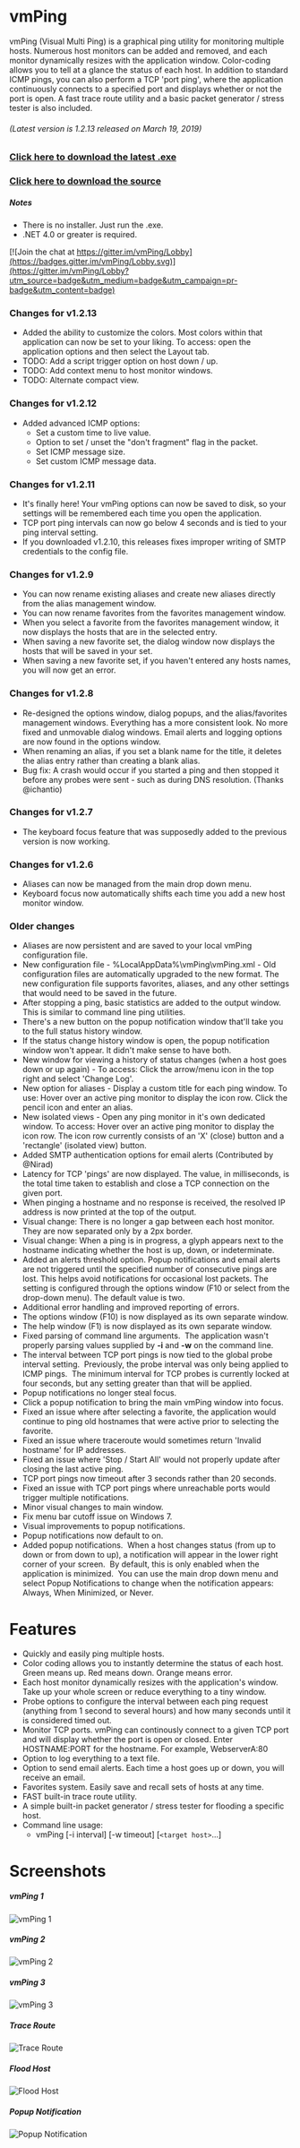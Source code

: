 vmPing
============

vmPing (Visual Multi Ping) is a graphical ping utility for monitoring multiple hosts.  Numerous host monitors can be added and removed, and each monitor dynamically resizes with the application window.  Color-coding allows you to tell at a glance the status of each host.  In addition to standard ICMP pings, you can also perform a TCP 'port ping', where the application continuously connects to a specified port and displays whether or not the port is open.  A fast trace route utility and a basic packet generator / stress tester is also included.

###### (Latest version is 1.2.13 released on March 19, 2019)
### [Click here to download the latest .exe](https://github.com/R-Smith/vmPing/releases/download/v1.2.13/vmPing.exe)
### [Click here to download the source](https://github.com/R-Smith/vmPing/archive/master.zip)

##### Notes
* There is no installer.  Just run the .exe.
* .NET 4.0 or greater is required.

[![Join the chat at https://gitter.im/vmPing/Lobby](https://badges.gitter.im/vmPing/Lobby.svg)](https://gitter.im/vmPing/Lobby?utm_source=badge&utm_medium=badge&utm_campaign=pr-badge&utm_content=badge)


### Changes for v1.2.13
* Added the ability to customize the colors.  Most colors within that application can now be set to your liking.  To access: open the application options and then select the Layout tab.
* TODO: Add a script trigger option on host down / up.
* TODO: Add context menu to host monitor windows.
* TODO: Alternate compact view.


### Changes for v1.2.12
* Added advanced ICMP options:
  * Set a custom time to live value.
  * Option to set / unset the "don't fragment" flag in the packet.
  * Set ICMP message size.
  * Set custom ICMP message data.


### Changes for v1.2.11
* It's finally here!  Your vmPing options can now be saved to disk, so your settings will be remembered each time you open the application.
* TCP port ping intervals can now go below 4 seconds and is tied to your ping interval setting.
* If you downloaded v1.2.10, this releases fixes improper writing of SMTP credentials to the config file.


### Changes for v1.2.9
* You can now rename existing aliases and create new aliases directly from the alias management window.
* You can now rename favorites from the favorites management window.
* When you select a favorite from the favorites management window, it now displays the hosts that are in the selected entry.
* When saving a new favorite set, the dialog window now displays the hosts that will be saved in your set.
* When saving a new favorite set, if you haven't entered any hosts names, you will now get an error.


### Changes for v1.2.8
* Re-designed the options window, dialog popups, and the alias/favorites management windows.  Everything has a more consistent look.  No more fixed and unmovable dialog windows.  Email alerts and logging options are now found in the options window.
* When renaming an alias, if you set a blank name for the title, it deletes the alias entry rather than creating a blank alias.
* Bug fix: A crash would occur if you started a ping and then stopped it before any probes were sent - such as during DNS resolution. (Thanks @ichantio)


### Changes for v1.2.7
* The keyboard focus feature that was supposedly added to the previous version is now working.


### Changes for v1.2.6
* Aliases can now be managed from the main drop down menu.
* Keyboard focus now automatically shifts each time you add a new host monitor window.


### Older changes
* Aliases are now persistent and are saved to your local vmPing configuration file.
* New configuration file - %LocalAppData%\vmPing\vmPing.xml - Old configuration files are automatically upgraded to the new format.  The new configuration file supports favorites, aliases, and any other settings that would need to be saved in the future.
* After stopping a ping, basic statistics are added to the output window.  This is similar to command line ping utilities.
* There's a new button on the popup notification window that'll take you to the full status history window.
* If the status change history window is open, the popup notification window won't appear.  It didn't make sense to have both.
* New window for viewing a history of status changes (when a host goes down or up again) - To access: Click the arrow/menu icon in the top right and select 'Change Log'.
* New option for aliases - Display a custom title for each ping window.  To use: Hover over an active ping monitor to display the icon row.  Click the pencil icon and enter an alias.
* New isolated views - Open any ping monitor in it's own dedicated window.  To access: Hover over an active ping monitor to display the icon row.  The icon row currently consists of an 'X' (close) button and a 'rectangle' (isolated view) button.
* Added SMTP authentication options for email alerts (Contributed by @Nirad)
* Latency for TCP 'pings' are now displayed.  The value, in milliseconds, is the total time taken to establish and close a TCP connection on the given port.
* When pinging a hostname and no response is received, the resolved IP address is now printed at the top of the output.
* Visual change: There is no longer a gap between each host monitor.  They are now separated only by a 2px border.
* Visual change: When a ping is in progress, a glyph appears next to the hostname indicating whether the host is up, down, or indeterminate.
* Added an alerts threshold option.  Popup notifications and email alerts are not triggered until the specified number of consecutive pings are lost.  This helps avoid notifications for occasional lost packets.  The setting is configured through the options window (F10 or select from the drop-down menu).  The default value is two.
* Additional error handling and improved reporting of errors.
* The options window (F10) is now displayed as its own separate window.
* The help window (F1) is now displayed as its own separate window.
* Fixed parsing of command line arguments.  The application wasn't properly parsing values supplied by **-i** and **-w** on the command line.
* The interval between TCP port pings is now tied to the global probe interval setting.  Previously, the probe interval was only being applied to ICMP pings.  The minimum interval for TCP probes is currently locked at four seconds, but any setting greater than that will be applied.
* Popup notifications no longer steal focus.
* Click a popup notification to bring the main vmPing window into focus.
* Fixed an issue where after selecting a favorite, the application would continue to ping old hostnames that were active prior to selecting the favorite.
* Fixed an issue where traceroute would sometimes return 'Invalid hostname' for IP addresses.
* Fixed an issue where 'Stop / Start All' would not properly update after closing the last active ping.
* TCP port pings now timeout after 3 seconds rather than 20 seconds.
* Fixed an issue with TCP port pings where unreachable ports would trigger multiple notifications.
* Minor visual changes to main window.
* Fix menu bar cutoff issue on Windows 7.
* Visual improvements to popup notifications.
* Popup notifications now default to on.
* Added popup notifications.  When a host changes status (from up to down or from down to up), a notification will appear in the lower right corner of your screen.  By default, this is only enabled when the application is minimized.  You can use the main drop down menu and select Popup Notifications to change when the notification appears:  Always, When Minimized, or Never.


Features
========
* Quickly and easily ping multiple hosts.
* Color coding allows you to instantly determine the status of each host.  Green means up.  Red means down.  Orange means error.
* Each host monitor dynamically resizes with the application's window.  Take up your whole screen or reduce everything to a tiny window.
* Probe options to configure the interval between each ping request (anything from 1 second to several hours) and how many seconds until it is considered timed out.
* Monitor TCP ports.  vmPing can continously connect to a given TCP port and will display whether the port is open or closed.  Enter HOSTNAME:PORT for the hostname.  For example, WebserverA:80
* Option to log everything to a text file.
* Option to send email alerts.  Each time a host goes up or down, you will receive an email.
* Favorites system.  Easily save and recall sets of hosts at any time.
* FAST built-in trace route utility.
* A simple built-in packet generator / stress tester for flooding a specific host.
* Command line usage:
  * vmPing [-i interval] [-w timeout] [`<target host>`...]

Screenshots
===========
##### vmPing 1
![vmPing 1](https://github.com/R-Smith/supporting-docs/raw/master/vmPing/vmping01.png?raw=true "vmPing 1")

##### vmPing 2
![vmPing 2](https://github.com/R-Smith/supporting-docs/raw/master/vmPing/vmping02.png?raw=true "vmPing 2")

##### vmPing 3
![vmPing 3](https://github.com/R-Smith/supporting-docs/raw/master/vmPing/vmping03.png?raw=true "vmPing 3")

##### Trace Route
![Trace Route](https://github.com/R-Smith/supporting-docs/raw/master/vmPing/vmping04.png?raw=true "Trace Route")

##### Flood Host
![Flood Host](https://github.com/R-Smith/supporting-docs/raw/master/vmPing/vmping05.png?raw=true "Flood Host")

##### Popup Notification
![Popup Notification](https://github.com/R-Smith/supporting-docs/raw/master/vmPing/vmping06.png?raw=true "Popup Notification")
